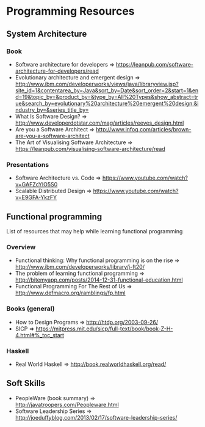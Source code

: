 # Programming Resources

## System Architecture
### Book
* Software architecture for developers => https://leanpub.com/software-architecture-for-developers/read
* Evolutionary architecture and emergent design => http://www.ibm.com/developerworks/views/java/libraryview.jsp?site_id=1&contentarea_by=Java&sort_by=Date&sort_order=2&start=1&end=19&topic_by=&product_by=&type_by=All%20Types&show_abstract=true&search_by=evolutionary%20architecture%20emergent%20design:&industry_by=&series_title_by=
* What Is Software Design? => http://www.developerdotstar.com/mag/articles/reeves_design.html
* Are you a Software Architect => http://www.infoq.com/articles/brown-are-you-a-software-architect
* The Art of Visualising Software Architecture => https://leanpub.com/visualising-software-architecture/read

### Presentations
* Software Architecture vs. Code  => https://www.youtube.com/watch?v=GAFZcYlO5S0
* Scalable Distributed Design => https://www.youtube.com/watch?v=E9GFA-YkzFY

## Functional programming
List of resources that may help while learning functional programming

### Overview
* Functional thinking: Why functional programming is on the rise => http://www.ibm.com/developerworks/library/j-ft20/
* The problem of learning functional programming => http://bitemyapp.com/posts/2014-12-31-functional-education.html
* Functional Programming For The Rest of Us => http://www.defmacro.org/ramblings/fp.html

### Books (general)
* How to Design Programs => http://htdp.org/2003-09-26/
* SICP => https://mitpress.mit.edu/sicp/full-text/book/book-Z-H-4.html#%_toc_start

### Haskell
* Real World Haskell => http://book.realworldhaskell.org/read/

## Soft Skills
* PeopleWare (book summary) => http://javatroopers.com/Peopleware.html
* Software Leadership Series => http://joeduffyblog.com/2013/02/17/software-leadership-series/


